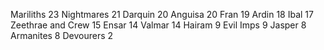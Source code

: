 Mariliths 23
Nightmares 21
Darquin 20
Anguisa 20
Fran 19
Ardin 18
Ibal 17
Zeethrae and Crew 15
Ensar 14
Valmar 14
Hairam 9
Evil Imps 9
Jasper 8
Armanites 8
Devourers 2
